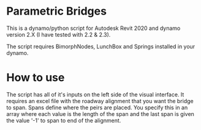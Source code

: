 # Parametric Bridges
This is a dynamo/python script for Autodesk Revit 2020 and dynamo version 2.X (I have tested with 2.2 & 2.3).

The script requires BimorphNodes, LunchBox and Springs installed in your dynamo.

# How to use

The script has all of it's inputs on the left side of the visual interface. It requires an excel file with the roadway alignment that you want the bridge to span.
Spans define where the peirs are placed. You specify this in an array where each value is the length of the span and the last span is given the value '-1' to span to end of the alignment.
